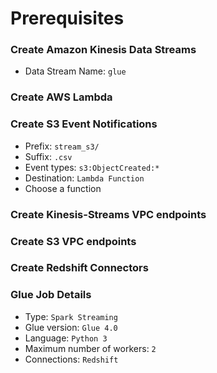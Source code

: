 # Prerequisites

### Create Amazon Kinesis Data Streams
- Data Stream Name: `glue`

### Create AWS Lambda

### Create S3 Event Notifications
- Prefix: `stream_s3/`
- Suffix: `.csv`
- Event types: `s3:ObjectCreated:*`
- Destination: `Lambda Function`
- Choose a function

### Create Kinesis-Streams VPC endpoints

### Create S3 VPC endpoints

### Create Redshift Connectors

### Glue Job Details
- Type: `Spark Streaming`
- Glue version: `Glue 4.0`
- Language: `Python 3`
- Maximum number of workers: `2`
- Connections: `Redshift`